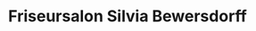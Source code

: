 ---
title: "Friseursalon Silvia Bewersdorff"
url: /euskirchen/friseursalon-silvia-bewersdorff/
shop: Friseur
---